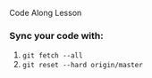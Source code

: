 Code Along Lesson

### Sync your code with:

1. `git fetch --all`
2. `git reset --hard origin/master`

